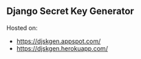 ## Django Secret Key Generator

Hosted on:

* https://djskgen.appspot.com/
* https://djskgen.herokuapp.com/
